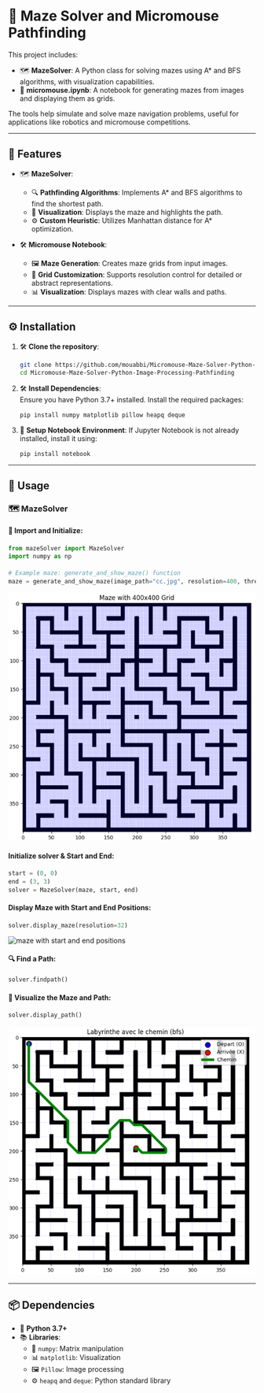
# 🧩 Maze Solver and Micromouse Pathfinding

This project includes:

- 🗺️ **MazeSolver**: A Python class for solving mazes using A* and BFS algorithms, with visualization capabilities.
- 📓 **micromouse.ipynb**: A notebook for generating mazes from images and displaying them as grids.

The tools help simulate and solve maze navigation problems, useful for applications like robotics and micromouse competitions.

---

## 🌟 Features

- 🗺️ **MazeSolver**:
  - 🔍 **Pathfinding Algorithms**: Implements A* and BFS algorithms to find the shortest path.
  - 🎨 **Visualization**: Displays the maze and highlights the path.
  - ⚙️ **Custom Heuristic**: Utilizes Manhattan distance for A* optimization.

- 🛠️ **Micromouse Notebook**:
  - 🖼️ **Maze Generation**: Creates maze grids from input images.
  - 🔧 **Grid Customization**: Supports resolution control for detailed or abstract representations.
  - 📊 **Visualization**: Displays mazes with clear walls and paths.

---

## ⚙️ Installation

1. 🛠️ **Clone the repository**:
   ```bash
   git clone https://github.com/mouabbi/Micromouse-Maze-Solver-Python-Image-Processing-Pathfinding.git
   cd Micromouse-Maze-Solver-Python-Image-Processing-Pathfinding
   ```

2. 🛠️ **Install Dependencies**:  
   Ensure you have Python 3.7+ installed. Install the required packages:  
   ```bash
   pip install numpy matplotlib pillow heapq deque
   ```

3. 🚀 **Setup Notebook Environment**:
   If Jupyter Notebook is not already installed, install it using:
   ```bash
   pip install notebook
   ```

---

## 🧭 Usage

### 🗺️ MazeSolver

#### 🏁 Import and Initialize:
```python
from mazeSolver import MazeSolver
import numpy as np

# Example maze: generate_and_show_maze() function
maze = generate_and_show_maze(image_path="cc.jpg", resolution=400, threshold=200)
```
![maze example](/images/maze_exp.png)

#### Initialize solver & Start and End:
```python
start = (0, 0)
end = (3, 3)
solver = MazeSolver(maze, start, end)
```

#### Display Maze with Start and End Positions:
```python 
solver.display_maze(resolution=32)
```
![maze with start and end positions](/images/maze_with_start_and_end.png)

#### 🔍 Find a Path:
```python
solver.findpath()
```

#### 🎨 Visualize the Maze and Path:
```python
solver.display_path()
```

![maze with solved path](/images/maze_solved.png)


---

## 📦 Dependencies

- 🐍 **Python 3.7+**
- 📚 **Libraries**:
  - 🔢 `numpy`: Matrix manipulation
  - 📊 `matplotlib`: Visualization
  - 🖼️ `Pillow`: Image processing
  - ⚙️ `heapq` and `deque`: Python standard library

